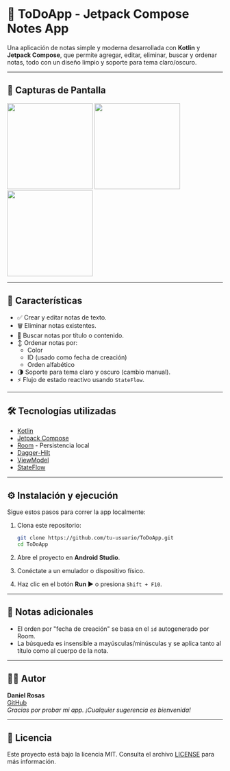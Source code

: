 # 📝 ToDoApp - Jetpack Compose Notes App

Una aplicación de notas simple y moderna desarrollada con **Kotlin** y **Jetpack Compose**, que permite agregar, editar, eliminar, buscar y ordenar notas, todo con un diseño limpio y soporte para tema claro/oscuro.

---

## 📸 Capturas de Pantalla

<p float="left">
  <img src="https://github.com/user-attachments/assets/ee0bc65a-87aa-48a7-a2e4-025dcea19d4f" width="200"/>
  <img src="https://github.com/user-attachments/assets/76edf5b9-dd8a-4777-9a56-ed7691f97e8f" width="200"/>
  <img src="https://github.com/user-attachments/assets/94c01505-2fad-4b50-9c48-104a77f1b32b" width="200"/>
</p>

---

## 🚀 Características

- ✅ Crear y editar notas de texto.
- 🗑️ Eliminar notas existentes.
- 🔎 Buscar notas por título o contenido.
- ↕️ Ordenar notas por:
  - Color
  - ID (usado como fecha de creación)
  - Orden alfabético
- 🌗 Soporte para tema claro y oscuro (cambio manual).
- ⚡ Flujo de estado reactivo usando `StateFlow`.

---

## 🛠 Tecnologías utilizadas

- [Kotlin](https://kotlinlang.org/)
- [Jetpack Compose](https://developer.android.com/jetpack/compose)
- [Room](https://developer.android.com/jetpack/androidx/releases/room) - Persistencia local
- [Dagger-Hilt](https://developer.android.com/training/dependency-injection/hilt-android)
- [ViewModel](https://developer.android.com/topic/libraries/architecture/viewmodel)
- [StateFlow](https://developer.android.com/kotlin/flow/stateflow-and-sharedflow)

---

## ⚙️ Instalación y ejecución

Sigue estos pasos para correr la app localmente:

1. Clona este repositorio:
    ```bash
    git clone https://github.com/tu-usuario/ToDoApp.git
    cd ToDoApp
    ```

2. Abre el proyecto en **Android Studio**.

3. Conéctate a un emulador o dispositivo físico.

4. Haz clic en el botón **Run ▶️** o presiona `Shift + F10`.

---

## 📌 Notas adicionales

- El orden por "fecha de creación" se basa en el `id` autogenerado por Room.
- La búsqueda es insensible a mayúsculas/minúsculas y se aplica tanto al título como al cuerpo de la nota.

---

## 🧑‍💻 Autor

**Daniel Rosas**  
[GitHub](https://github.com/tu-usuario)  
*Gracias por probar mi app. ¡Cualquier sugerencia es bienvenida!*

---

## 📄 Licencia

Este proyecto está bajo la licencia MIT. Consulta el archivo [LICENSE](LICENSE) para más información.

